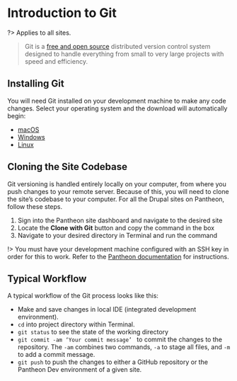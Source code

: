 # Introduction to Git
?> Applies to all sites.

> Git is a  [free and open source](https://git-scm.com/about/free-and-open-source)  distributed version control system designed to handle everything from small to very large projects with speed and efficiency.  

## Installing Git
You will need Git installed on your development machine to make any code changes. Select your operating system and the download will automatically begin:
*  [macOS](https://git-scm.com/download/mac) 
*  [Windows](https://git-scm.com/download/win) 
*  [Linux](https://git-scm.com/download/linux) 

## Cloning the Site Codebase
Git versioning is handled entirely locally on your computer, from where you push changes to your remote server. Because of this, you will need to clone the site’s codebase to your computer.
For all the Drupal sites on Pantheon, follow these steps.
1. Sign into the Pantheon site dashboard and navigate to the desired site
2. Locate the **Clone with Git** button and copy the command in the box
3. Navigate to your desired directory in Terminal and run the command

!> You must have your development machine configured with an SSH key in order for this to work. Refer to the [Pantheon documentation](https://pantheon.io/docs/ssh-keys) for instructions.

## Typical Workflow
A typical workflow of the Git process looks like this:

* Make and save changes in local IDE (integrated development environment).
* `cd` into project directory within Terminal.
* `git status` to see the state of the working directory
* `git commit -am ‘Your commit message’ ` to commit the changes to the repository. The `-am` combines two commands, `-a` to stage all files, and `-m` to add a commit message.
* `git push` to push the changes to either a GitHub repository or the Pantheon Dev environment of a given site.